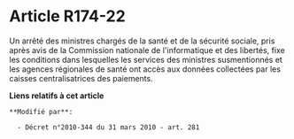# Article R174-22

Un arrêté des ministres chargés de la santé et de la sécurité sociale, pris après avis de la Commission nationale de
l'informatique et des libertés, fixe les conditions dans lesquelles les services des ministres susmentionnés et les agences
régionales de santé ont accès aux données collectées par les caisses centralisatrices des paiements.

**Liens relatifs à cet article**

	**Modifié par**:

	  - Décret n°2010-344 du 31 mars 2010 - art. 281
